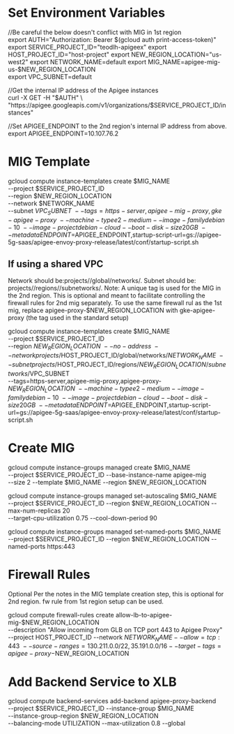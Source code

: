 # Set Environment Variables

//Be careful the below doesn't conflict with MIG in 1st region  
export AUTH="Authorization: Bearer $(gcloud auth print-access-token)"  
export SERVICE_PROJECT_ID="teodlh-apigeex"  
export HOST_PROJECT_ID="host-project"  
export NEW_REGION_LOCATION="us-west2"  
export NETWORK_NAME=default  
export MIG_NAME=apigee-mig-us-$NEW_REGION_LOCATION  
export VPC_SUBNET=default  


//Get the internal IP address of the Apigee instances  
curl -X GET -H "$AUTH" \
  "https://apigee.googleapis.com/v1/organizations/$SERVICE_PROJECT_ID/instances"

//Set APIGEE_ENDPOINT to the 2nd region's internal IP address from above.  
export APIGEE_ENDPOINT=10.107.76.2

# MIG Template

gcloud compute instance-templates create $MIG_NAME \
  --project $SERVICE_PROJECT_ID \
  --region $NEW_REGION_LOCATION \
  --network $NETWORK_NAME \
  --subnet $VPC_SUBNET \
  --tags=https-server,apigee-mig-proxy,gke-apigee-proxy \
  --machine-type e2-medium --image-family debian-10 \
  --image-project debian-cloud --boot-disk-size 20GB \
  --metadata ENDPOINT=$APIGEE_ENDPOINT,startup-script-url=gs://apigee-5g-saas/apigee-envoy-proxy-release/latest/conf/startup-script.sh

## If using a shared VPC  
Network should be:projects/<your Apigee Host Project>/global/networks/<your-shared-vpc>. 
Subnet should be: projects/<your Apigee Host Project>/regions/<your-gcp-region>/subnetworks/<your-shared-subnet>. 
Note: A unique tag is used for the MIG in the 2nd region. This is optional and meant to facilitate controlling the firewall rules for 2nd mig separately. To use the same firewall rul as the 1st mig, replace apigee-proxy-$NEW_REGION_LOCATION with gke-apigee-proxy (the tag used in the standard setup)
  
gcloud compute instance-templates create $MIG_NAME \
  --project $SERVICE_PROJECT_ID \
  --region $NEW_REGION_LOCATION \
  --no-address \
  --network projects/$HOST_PROJECT_ID/global/networks/$NETWORK_NAME \
  --subnet projects/$HOST_PROJECT_ID/regions/$NEW_REGION_LOCATION/subnetworks/$VPC_SUBNET \
  --tags=https-server,apigee-mig-proxy,apigee-proxy-$NEW_REGION_LOCATION \
  --machine-type e2-medium --image-family debian-10 \
  --image-project debian-cloud --boot-disk-size 20GB \
  --metadata ENDPOINT=$APIGEE_ENDPOINT,startup-script-url=gs://apigee-5g-saas/apigee-envoy-proxy-release/latest/conf/startup-script.sh


# Create MIG
  
gcloud compute instance-groups managed create $MIG_NAME \
  --project $SERVICE_PROJECT_ID --base-instance-name apigee-mig \
  --size 2 --template $MIG_NAME --region $NEW_REGION_LOCATION

gcloud compute instance-groups managed set-autoscaling $MIG_NAME \
  --project $SERVICE_PROJECT_ID --region $NEW_REGION_LOCATION --max-num-replicas 20 \
  --target-cpu-utilization 0.75 --cool-down-period 90

gcloud compute instance-groups managed set-named-ports $MIG_NAME \
  --project $SERVICE_PROJECT_ID --region $NEW_REGION_LOCATION --named-ports https:443

# Firewall Rules
Optional Per the notes in the MIG template creation step, this is optional for 2nd region. fw rule from 1st region setup can be used.
  
gcloud compute firewall-rules create allow-lb-to-apigee-mig-$NEW_REGION_LOCATION \
  --description "Allow incoming from GLB on TCP port 443 to Apigee Proxy" \
  --project HOST_PROJECT_ID --network $NETWORK_NAME --allow=tcp:443 \
  --source-ranges=130.211.0.0/22,35.191.0.0/16 --target-tags=apigee-proxy-$NEW_REGION_LOCATION

# Add Backend Service to XLB
gcloud compute backend-services add-backend apigee-proxy-backend \
  --project $SERVICE_PROJECT_ID --instance-group $MIG_NAME \
  --instance-group-region $NEW_REGION_LOCATION \
  --balancing-mode UTILIZATION --max-utilization 0.8 --global
